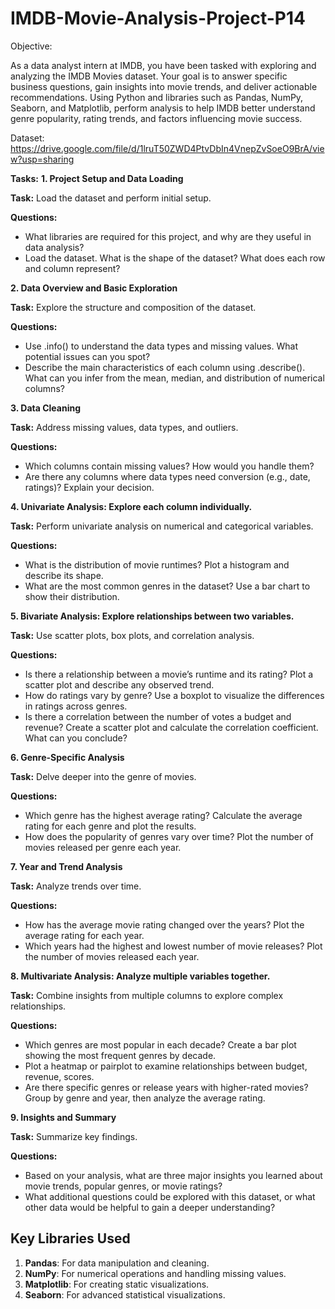 # IMDB-Movie-Analysis-Project-P14

Objective:

As a data analyst intern at IMDB, you have been tasked with exploring and analyzing the IMDB Movies dataset. Your goal is to answer specific business questions, gain insights into movie trends, and deliver actionable recommendations. Using Python and libraries such as Pandas, NumPy, Seaborn, and Matplotlib, perform analysis to help IMDB better understand genre popularity, rating trends, and factors influencing movie success.

Dataset: https://drive.google.com/file/d/1lruT50ZWD4PtvDbIn4VnepZvSoeO9BrA/view?usp=sharing


**Tasks:**
**1. Project Setup and Data Loading**

**Task:** Load the dataset and perform initial setup.

**Questions:**

- What libraries are required for this project, and why are they useful in data analysis?
-  Load the dataset. What is the shape of the dataset? What does each row and column represent?

**2. Data Overview and Basic Exploration**

**Task:** Explore the structure and composition of the dataset.

**Questions:**

- Use .info() to understand the data types and missing values. What potential issues can you spot?
- Describe the main characteristics of each column using .describe(). What can you infer from the mean, median, and distribution of numerical columns?

**3. Data Cleaning**

**Task:** Address missing values, data types, and outliers.

**Questions:**

- Which columns contain missing values? How would you handle them?
- Are there any columns where data types need conversion (e.g., date, ratings)? Explain your decision.

**4. Univariate Analysis: Explore each column individually.**

**Task:** Perform univariate analysis on numerical and categorical variables.

**Questions:**

- What is the distribution of movie runtimes? Plot a histogram and describe its shape.
- What are the most common genres in the dataset? Use a bar chart to show their distribution.
  
**5. Bivariate Analysis: Explore relationships between two variables.**

**Task:** Use scatter plots, box plots, and correlation analysis.

**Questions:**

- Is there a relationship between a movie’s runtime and its rating? Plot a scatter plot and describe any observed trend.
- How do ratings vary by genre? Use a boxplot to visualize the differences in ratings across genres.
- Is there a correlation between the number of votes a budget and revenue? Create a scatter plot and calculate the correlation coefficient. What can you conclude?

**6. Genre-Specific Analysis**

**Task:** Delve deeper into the genre of movies.

**Questions:**

- Which genre has the highest average rating? Calculate the average rating for each genre and plot the results.
- How does the popularity of genres vary over time? Plot the number of movies released per genre each year.

**7. Year and Trend Analysis**

**Task:** Analyze trends over time.

**Questions:**

- How has the average movie rating changed over the years? Plot the average rating for each year.
- Which years had the highest and lowest number of movie releases? Plot the number of movies released each year.

**8. Multivariate Analysis: Analyze multiple variables together.**

**Task:** Combine insights from multiple columns to explore complex relationships.

**Questions:**

- Which genres are most popular in each decade? Create a bar plot showing the most frequent genres by decade.
- Plot a heatmap or pairplot to examine relationships between budget, revenue, scores.
- Are there specific genres or release years with higher-rated movies? Group by genre and year, then analyze the average rating.

**9. Insights and Summary**

**Task:** Summarize key findings.

**Questions:**

- Based on your analysis, what are three major insights you learned about movie trends, popular genres, or movie ratings?
- What additional questions could be explored with this dataset, or what other data would be helpful to gain a deeper understanding?

## **Key Libraries Used**  
1. **Pandas**: For data manipulation and cleaning.  
2. **NumPy**: For numerical operations and handling missing values.  
3. **Matplotlib**: For creating static visualizations.  
4. **Seaborn**: For advanced statistical visualizations.  

 
